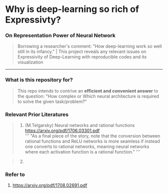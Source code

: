 
# Why is deep-learning so rich of Expressivty?

### On Representation Power of Neural Network
> Borrowing a researcher's comment: "How deep-learning work so well still in its infancy." | This project reveals any relevant issues on Expressivity of Deep-Learning with reproducible codes and its visualization

----

### What is this repository for?
> This repo intends to contrive an **efficient and convenient answer** to the question: "How complex or Which neural architecture is required to solve the given task/problem?"  

### Relevant Prior Literatures

> 1. (M.Telgarsky) Neural networks and rational functions https://arxiv.org/pdf/1706.03301.pdf <br/>
'''
"As a final piece of the story, note that the conversion between rational functions and ReLU networks is more seamless if instead one converts to rational networks, meaning neural networks where each activation function is a rational
function."
'''

> 2. 
### Refer to
1. https://arxiv.org/pdf/1708.02691.pdf

